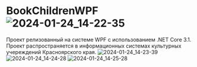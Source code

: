 # BookChildrenWPF![2024-01-24_14-22-35](https://github.com/Alexander124rus/BookChildrenWPF/assets/25473119/46c00891-cbc9-49c2-a115-dc0642ec18ba)
Проект релизованный на системе WPF с использованием .NET Core 3.1. Проект распространяется в информационных системах культурных учереждений Красноярского края.
![2024-01-24_14-23-39](https://github.com/Alexander124rus/BookChildrenWPF/assets/25473119/196ca810-428b-4a08-9fb8-750636e5cf28)
![2024-01-24_14-24-28](https://github.com/Alexander124rus/BookChildrenWPF/assets/25473119/98b6e666-7ec4-4061-9778-77d69aac60cd)
![2024-01-24_14-25-28](https://github.com/Alexander124rus/BookChildrenWPF/assets/25473119/a2e4838d-188e-412a-81ff-ac1877023a1b)
